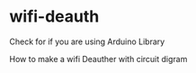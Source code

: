 # wifi-deauth

Check for if you are using Arduino Library



How to make a wifi Deauther with circuit digram
